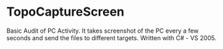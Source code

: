 # TopoCaptureScreen
Basic Audit of PC Activity. It takes screenshot of the PC every a few seconds and send the files to different targets.
Written with C# - VS 2005.